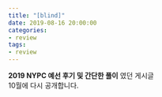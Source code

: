 ```yaml
---
title: "[blind]"
date: 2019-08-16 20:00:00
categories:
- review
tags:
- review
---
```

**2019 NYPC 예선 후기 및 간단한 풀이** 였던 게시글<Br>
10월에 다시 공개합니다.
